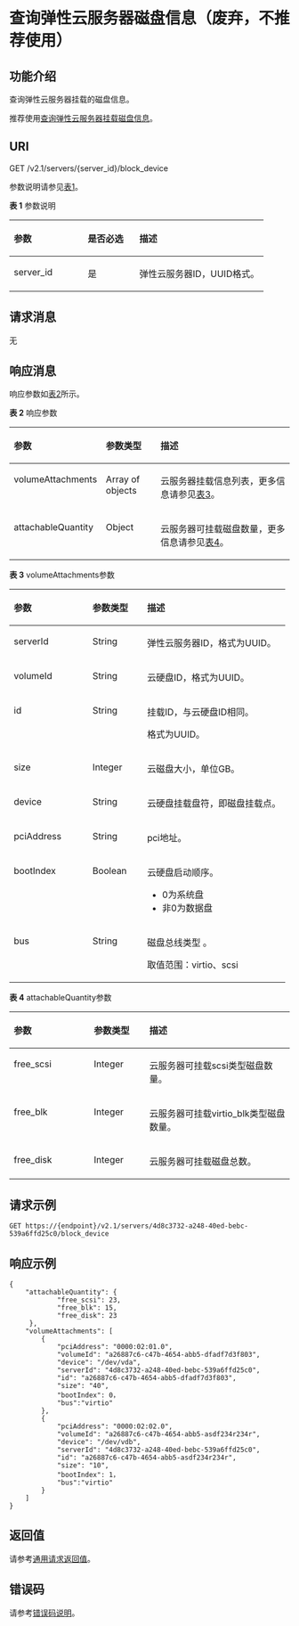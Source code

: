 # 查询弹性云服务器磁盘信息（废弃，不推荐使用）<a name="ZH-CN_TOPIC_0101860613"></a>

## 功能介绍<a name="section61843920"></a>

查询弹性云服务器挂载的磁盘信息。

推荐使用[查询弹性云服务器挂载磁盘信息](查询弹性云服务器挂载磁盘信息.md)。

## URI<a name="section19724370"></a>

GET /v2.1/servers/\{server\_id\}/block\_device

参数说明请参见[表1](#table35893824)。

**表 1**  参数说明

<a name="table35893824"></a>
<table><thead align="left"><tr id="row23656219"><th class="cellrowborder" valign="top" width="29.112911291129116%" id="mcps1.2.4.1.1"><p id="p37105578"><a name="p37105578"></a><a name="p37105578"></a>参数</p>
</th>
<th class="cellrowborder" valign="top" width="20.25202520252025%" id="mcps1.2.4.1.2"><p id="p52761866"><a name="p52761866"></a><a name="p52761866"></a>是否必选</p>
</th>
<th class="cellrowborder" valign="top" width="50.63506350635063%" id="mcps1.2.4.1.3"><p id="p45852771"><a name="p45852771"></a><a name="p45852771"></a>描述</p>
</th>
</tr>
</thead>
<tbody><tr id="row39466727"><td class="cellrowborder" valign="top" width="29.112911291129116%" headers="mcps1.2.4.1.1 "><p id="p42688329"><a name="p42688329"></a><a name="p42688329"></a>server_id</p>
</td>
<td class="cellrowborder" valign="top" width="20.25202520252025%" headers="mcps1.2.4.1.2 "><p id="p35202648"><a name="p35202648"></a><a name="p35202648"></a>是</p>
</td>
<td class="cellrowborder" valign="top" width="50.63506350635063%" headers="mcps1.2.4.1.3 "><p id="p32842235"><a name="p32842235"></a><a name="p32842235"></a>弹性云服务器ID，UUID格式。</p>
</td>
</tr>
</tbody>
</table>

## 请求消息<a name="section43301605"></a>

无

## 响应消息<a name="section54170131"></a>

响应参数如[表2](#table57959838)所示。

**表 2**  响应参数

<a name="table57959838"></a>
<table><thead align="left"><tr id="row39710134"><th class="cellrowborder" valign="top" width="26.97%" id="mcps1.2.4.1.1"><p id="p62404314"><a name="p62404314"></a><a name="p62404314"></a>参数</p>
</th>
<th class="cellrowborder" valign="top" width="20.22%" id="mcps1.2.4.1.2"><p id="p3528183"><a name="p3528183"></a><a name="p3528183"></a>参数类型</p>
</th>
<th class="cellrowborder" valign="top" width="52.81%" id="mcps1.2.4.1.3"><p id="p17347392"><a name="p17347392"></a><a name="p17347392"></a>描述</p>
</th>
</tr>
</thead>
<tbody><tr id="row62961510"><td class="cellrowborder" valign="top" width="26.97%" headers="mcps1.2.4.1.1 "><p id="p66717520"><a name="p66717520"></a><a name="p66717520"></a>volumeAttachments</p>
</td>
<td class="cellrowborder" valign="top" width="20.22%" headers="mcps1.2.4.1.2 "><p id="p49639570"><a name="p49639570"></a><a name="p49639570"></a>Array of objects</p>
</td>
<td class="cellrowborder" valign="top" width="52.81%" headers="mcps1.2.4.1.3 "><p id="p15568903"><a name="p15568903"></a><a name="p15568903"></a>云服务器挂载信息列表，更多信息请参见<a href="#table7886611">表3</a>。</p>
</td>
</tr>
<tr id="row849762318356"><td class="cellrowborder" valign="top" width="26.97%" headers="mcps1.2.4.1.1 "><p id="p292212560356"><a name="p292212560356"></a><a name="p292212560356"></a>attachableQuantity</p>
</td>
<td class="cellrowborder" valign="top" width="20.22%" headers="mcps1.2.4.1.2 "><p id="p1448919233356"><a name="p1448919233356"></a><a name="p1448919233356"></a>Object</p>
</td>
<td class="cellrowborder" valign="top" width="52.81%" headers="mcps1.2.4.1.3 "><p id="p1549432393517"><a name="p1549432393517"></a><a name="p1549432393517"></a>云服务器可挂载磁盘数量，更多信息请参见<a href="#table1635814953813">表4</a>。</p>
</td>
</tr>
</tbody>
</table>

**表 3**  volumeAttachments参数

<a name="table7886611"></a>
<table><thead align="left"><tr id="row60727582"><th class="cellrowborder" valign="top" width="28.57%" id="mcps1.2.4.1.1"><p id="p369625221516"><a name="p369625221516"></a><a name="p369625221516"></a>参数</p>
</th>
<th class="cellrowborder" valign="top" width="19.78%" id="mcps1.2.4.1.2"><p id="p56961152201518"><a name="p56961152201518"></a><a name="p56961152201518"></a>参数类型</p>
</th>
<th class="cellrowborder" valign="top" width="51.65%" id="mcps1.2.4.1.3"><p id="p1169665217155"><a name="p1169665217155"></a><a name="p1169665217155"></a>描述</p>
</th>
</tr>
</thead>
<tbody><tr id="row34544438"><td class="cellrowborder" valign="top" width="28.57%" headers="mcps1.2.4.1.1 "><p id="p46636132"><a name="p46636132"></a><a name="p46636132"></a>serverId</p>
</td>
<td class="cellrowborder" valign="top" width="19.78%" headers="mcps1.2.4.1.2 "><p id="p30355189"><a name="p30355189"></a><a name="p30355189"></a>String</p>
</td>
<td class="cellrowborder" valign="top" width="51.65%" headers="mcps1.2.4.1.3 "><p id="p50116845"><a name="p50116845"></a><a name="p50116845"></a>弹性云服务器ID，格式为UUID。</p>
</td>
</tr>
<tr id="row48398424"><td class="cellrowborder" valign="top" width="28.57%" headers="mcps1.2.4.1.1 "><p id="p16791461647"><a name="p16791461647"></a><a name="p16791461647"></a>volumeId</p>
</td>
<td class="cellrowborder" valign="top" width="19.78%" headers="mcps1.2.4.1.2 "><p id="p10861332121715"><a name="p10861332121715"></a><a name="p10861332121715"></a>String</p>
</td>
<td class="cellrowborder" valign="top" width="51.65%" headers="mcps1.2.4.1.3 "><p id="p50454834"><a name="p50454834"></a><a name="p50454834"></a>云硬盘ID，格式为UUID。</p>
</td>
</tr>
<tr id="row51440330"><td class="cellrowborder" valign="top" width="28.57%" headers="mcps1.2.4.1.1 "><p id="p1980225720418"><a name="p1980225720418"></a><a name="p1980225720418"></a>id</p>
</td>
<td class="cellrowborder" valign="top" width="19.78%" headers="mcps1.2.4.1.2 "><p id="p1836163411178"><a name="p1836163411178"></a><a name="p1836163411178"></a>String</p>
</td>
<td class="cellrowborder" valign="top" width="51.65%" headers="mcps1.2.4.1.3 "><p id="p62498284"><a name="p62498284"></a><a name="p62498284"></a>挂载ID，与云硬盘ID相同。</p>
<p id="p715665074915"><a name="p715665074915"></a><a name="p715665074915"></a>格式为UUID。</p>
</td>
</tr>
<tr id="row9400111250"><td class="cellrowborder" valign="top" width="28.57%" headers="mcps1.2.4.1.1 "><p id="p44001611759"><a name="p44001611759"></a><a name="p44001611759"></a>size</p>
</td>
<td class="cellrowborder" valign="top" width="19.78%" headers="mcps1.2.4.1.2 "><p id="p1040020111156"><a name="p1040020111156"></a><a name="p1040020111156"></a>Integer</p>
</td>
<td class="cellrowborder" valign="top" width="51.65%" headers="mcps1.2.4.1.3 "><p id="p1440012113518"><a name="p1440012113518"></a><a name="p1440012113518"></a>云磁盘大小，单位GB。</p>
</td>
</tr>
<tr id="row25613652"><td class="cellrowborder" valign="top" width="28.57%" headers="mcps1.2.4.1.1 "><p id="p5917164"><a name="p5917164"></a><a name="p5917164"></a>device</p>
</td>
<td class="cellrowborder" valign="top" width="19.78%" headers="mcps1.2.4.1.2 "><p id="p51461341"><a name="p51461341"></a><a name="p51461341"></a>String</p>
</td>
<td class="cellrowborder" valign="top" width="51.65%" headers="mcps1.2.4.1.3 "><p id="p1462819"><a name="p1462819"></a><a name="p1462819"></a>云硬盘挂载盘符，即磁盘挂载点。</p>
</td>
</tr>
<tr id="row138081017757"><td class="cellrowborder" valign="top" width="28.57%" headers="mcps1.2.4.1.1 "><p id="p181061717510"><a name="p181061717510"></a><a name="p181061717510"></a>pciAddress</p>
</td>
<td class="cellrowborder" valign="top" width="19.78%" headers="mcps1.2.4.1.2 "><p id="p128101117559"><a name="p128101117559"></a><a name="p128101117559"></a>String</p>
</td>
<td class="cellrowborder" valign="top" width="51.65%" headers="mcps1.2.4.1.3 "><p id="p28102176515"><a name="p28102176515"></a><a name="p28102176515"></a>pci地址。</p>
</td>
</tr>
<tr id="row3107744183313"><td class="cellrowborder" valign="top" width="28.57%" headers="mcps1.2.4.1.1 "><p id="p11108124414332"><a name="p11108124414332"></a><a name="p11108124414332"></a>bootIndex</p>
</td>
<td class="cellrowborder" valign="top" width="19.78%" headers="mcps1.2.4.1.2 "><p id="p1410818444336"><a name="p1410818444336"></a><a name="p1410818444336"></a>Boolean</p>
</td>
<td class="cellrowborder" valign="top" width="51.65%" headers="mcps1.2.4.1.3 "><p id="p11270135612595"><a name="p11270135612595"></a><a name="p11270135612595"></a>云硬盘启动顺序。</p>
<a name="ul651412221208"></a><a name="ul651412221208"></a><ul id="ul651412221208"><li>0为系统盘</li><li>非0为数据盘</li></ul>
</td>
</tr>
<tr id="row1085510510579"><td class="cellrowborder" valign="top" width="28.57%" headers="mcps1.2.4.1.1 "><p id="p1485515145717"><a name="p1485515145717"></a><a name="p1485515145717"></a>bus</p>
</td>
<td class="cellrowborder" valign="top" width="19.78%" headers="mcps1.2.4.1.2 "><p id="p185525155718"><a name="p185525155718"></a><a name="p185525155718"></a>String</p>
</td>
<td class="cellrowborder" valign="top" width="51.65%" headers="mcps1.2.4.1.3 "><p id="p18874019155217"><a name="p18874019155217"></a><a name="p18874019155217"></a>磁盘总线类型 。</p>
<p id="p1485511511573"><a name="p1485511511573"></a><a name="p1485511511573"></a>取值范围：virtio、scsi</p>
</td>
</tr>
</tbody>
</table>

**表 4**  attachableQuantity参数

<a name="table1635814953813"></a>
<table><thead align="left"><tr id="row436410913388"><th class="cellrowborder" valign="top" width="28.57%" id="mcps1.2.4.1.1"><p id="p156517121615"><a name="p156517121615"></a><a name="p156517121615"></a>参数</p>
</th>
<th class="cellrowborder" valign="top" width="19.78%" id="mcps1.2.4.1.2"><p id="p96519118167"><a name="p96519118167"></a><a name="p96519118167"></a>参数类型</p>
</th>
<th class="cellrowborder" valign="top" width="51.65%" id="mcps1.2.4.1.3"><p id="p136511413166"><a name="p136511413166"></a><a name="p136511413166"></a>描述</p>
</th>
</tr>
</thead>
<tbody><tr id="row1737418916381"><td class="cellrowborder" valign="top" width="28.57%" headers="mcps1.2.4.1.1 "><p id="p437417983817"><a name="p437417983817"></a><a name="p437417983817"></a>free_scsi</p>
</td>
<td class="cellrowborder" valign="top" width="19.78%" headers="mcps1.2.4.1.2 "><p id="p73769914385"><a name="p73769914385"></a><a name="p73769914385"></a>Integer</p>
</td>
<td class="cellrowborder" valign="top" width="51.65%" headers="mcps1.2.4.1.3 "><p id="p6380292381"><a name="p6380292381"></a><a name="p6380292381"></a>云服务器可挂载scsi类型磁盘数量。</p>
</td>
</tr>
<tr id="row2380169133819"><td class="cellrowborder" valign="top" width="28.57%" headers="mcps1.2.4.1.1 "><p id="p12381199113810"><a name="p12381199113810"></a><a name="p12381199113810"></a>free_blk</p>
</td>
<td class="cellrowborder" valign="top" width="19.78%" headers="mcps1.2.4.1.2 "><p id="p1538349123813"><a name="p1538349123813"></a><a name="p1538349123813"></a>Integer</p>
</td>
<td class="cellrowborder" valign="top" width="51.65%" headers="mcps1.2.4.1.3 "><p id="p667513342407"><a name="p667513342407"></a><a name="p667513342407"></a>云服务器可挂载virtio_blk类型磁盘数量。</p>
</td>
</tr>
<tr id="row11386294387"><td class="cellrowborder" valign="top" width="28.57%" headers="mcps1.2.4.1.1 "><p id="p16388793384"><a name="p16388793384"></a><a name="p16388793384"></a>free_disk</p>
</td>
<td class="cellrowborder" valign="top" width="19.78%" headers="mcps1.2.4.1.2 "><p id="p4390139183812"><a name="p4390139183812"></a><a name="p4390139183812"></a>Integer</p>
</td>
<td class="cellrowborder" valign="top" width="51.65%" headers="mcps1.2.4.1.3 "><p id="p143921593380"><a name="p143921593380"></a><a name="p143921593380"></a>云服务器可挂载磁盘总数。</p>
</td>
</tr>
</tbody>
</table>

## 请求示例<a name="section1828405010213"></a>

```
GET https://{endpoint}/v2.1/servers/4d8c3732-a248-40ed-bebc-539a6ffd25c0/block_device
```

## 响应示例<a name="section28871314103713"></a>

```
{
    "attachableQuantity": {
            "free_scsi": 23,
            "free_blk": 15,
            "free_disk": 23
     },
    "volumeAttachments": [
        {
            "pciAddress": "0000:02:01.0",
            "volumeId": "a26887c6-c47b-4654-abb5-dfadf7d3f803",
            "device": "/dev/vda",
            "serverId": "4d8c3732-a248-40ed-bebc-539a6ffd25c0",
            "id": "a26887c6-c47b-4654-abb5-dfadf7d3f803",
            "size": "40",
            "bootIndex": 0，
            "bus":"virtio"
        },
        {
            "pciAddress": "0000:02:02.0",
            "volumeId": "a26887c6-c47b-4654-abb5-asdf234r234r",
            "device": "/dev/vdb",
            "serverId": "4d8c3732-a248-40ed-bebc-539a6ffd25c0",
            "id": "a26887c6-c47b-4654-abb5-asdf234r234r",
            "size": "10",
            "bootIndex": 1，
            "bus":"virtio"
        }
    ]
}
```

## 返回值<a name="zh-cn_topic_0092803065_zh-cn_topic_0020212692_section22960139"></a>

请参考[通用请求返回值](通用请求返回值.md)。

## 错误码<a name="zh-cn_topic_0092803065_zh-cn_topic_0067161469_zh-cn_topic_0057973179_section23611955"></a>

请参考[错误码说明](错误码说明.md)。


